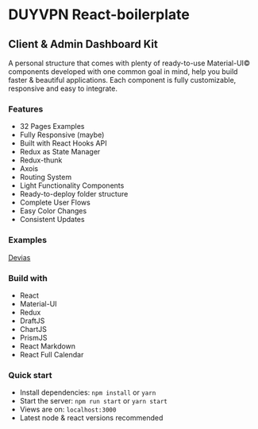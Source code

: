 # DUYVPN React-boilerplate

## Client & Admin Dashboard Kit

A personal structure that comes with plenty of ready-to-use Material-UI© components developed with one common goal in mind, help you build faster & beautiful applications. Each component is fully customizable, responsive and easy to integrate.

### Features

- 32 Pages Examples
- Fully Responsive (maybe)
- Built with React Hooks API
- Redux as State Manager
- Redux-thunk 
- Axois
- Routing System
- Light Functionality Components
- Ready-to-deploy folder structure
- Complete User Flows
- Easy Color Changes
- Consistent Updates

### Examples

[Devias](https://react-material-kit.devias.io/overview)

### Build with

- React
- Material-UI
- Redux
- DraftJS
- ChartJS
- PrismJS
- React Markdown
- React Full Calendar

### Quick start

- Install dependencies: `npm install` or `yarn`
- Start the server: `npm run start` or `yarn start`
- Views are on: `localhost:3000`
- Latest node & react versions recommended
